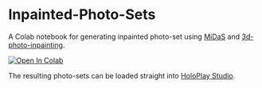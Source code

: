 # Inpainted-Photo-Sets

A Colab notebook for generating inpainted photo-set using [MiDaS](https://github.com/intel-isl/MiDaS) and [3d-photo-inpainting](https://github.com/vt-vl-lab/3d-photo-inpainting).

[![Open In Colab](https://colab.research.google.com/assets/colab-badge.svg)](https://colab.research.google.com/drive/1CKFqTSR18rX3PAnxD19OQHFVgkuGXFf-?usp=sharing)

The resulting photo-sets can be loaded straight into [HoloPlay Studio](https://docs.lookingglassfactory.com/3d-viewers/holoplay-studio).
